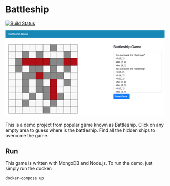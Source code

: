 Battleship
===

[![Build Status](https://travis-ci.org/neungkl/battleship.svg?branch=master)](https://travis-ci.org/neungkl/battleship)

![Battleship Game Preview](document/preview.png)

This is a demo project from popular game known as Battleship.
Click on any empty area to guess where is the battleship.
Find all the hidden ships to overcome the game.

## Run

This game is written with MongoDB and Node.js.
To run the demo, just simply run the docker:

```
docker-compose up
```